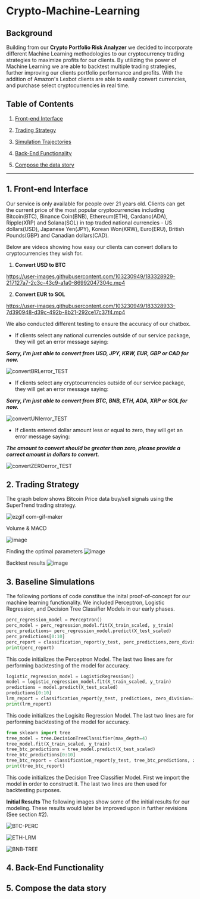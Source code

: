 # Crypto-Machine-Learning
## Background
Building from our **Crypto Portfolio Risk Analyzer** we decided to incorporate different Machine Learning methodologies to our cryptocurrency trading strategies to maximize profits for our clients. By utilizing the power of Machine Learning we are able to backtest multiple trading strategies, further improving our clients portfolio performance and profits. With the addition of Amazon's Lexbot clients are able to easily convert currencies, and purchase select cryptocurrencies in real time.

## Table of Contents
1. [Front-end Interface](#1-Front-end-Interface)

2. [Trading Strategy](#2-Trading-Strategy)

3. [Simulation Trajectories](#3-Simulation-Trajectories)

4. [Back-End Functionality](#4-Back-End-Functionality)

5. [Compose the data story](#5-compose-the-data-story)

---
## 1. Front-end Interface
Our service is only available for people over 21 years old. Clients can get the current price of the most popular cryptocurrencies including Bitcoin(BTC), Binance Coin(BNB), Ethereum(ETH), Cardano(ADA), Ripple(XRP) and Solana(SOL) in top traded national currencies - US dollars(USD), Japanese Yen(JPY), Korean Won(KRW), Euro(ERU), British Pounds(GBP) and Canadian dollars(CAD). 

Below are videos showing how easy our clients can convert dollars to cryptocurrencies they wish for. 
 
1. **Convert USD to BTC** 

https://user-images.githubusercontent.com/103230949/183328929-217127a7-2c3c-43c9-a1a0-86992047304c.mp4

2. **Convert EUR to SOL**

https://user-images.githubusercontent.com/103230949/183328933-7d390948-d39c-492b-8b21-292ce17c37f4.mp4

We also conducted different testing to ensure the accuracy of our chatbox. 

- If clients select any national currencies outside of our service package, they will get an error message saying: 

**_Sorry, I'm just able to convert from USD, JPY, KRW, EUR, GBP or CAD for now._**

![convertBRLerror_TEST](https://user-images.githubusercontent.com/103230949/183332822-e0d9a819-622c-46ac-82cc-8fe7389f44c0.png)

- If clients select any cryptocurrencies outside of our service package, they will get an error message saying: 

**_Sorry, I'm just able to convert from BTC, BNB, ETH, ADA, XRP or SOL for now._**

![convertUNIerror_TEST](https://user-images.githubusercontent.com/103230949/183332826-23aa2a82-bbd4-4659-8be8-f21a812cbfd8.png)

- If clients entered dollar amount less or equal to zero, they will get an error message saying: 

**_The amount to convert should be greater than zero, please provide a correct amount in dollars to convert._**

![convertZEROerror_TEST](https://user-images.githubusercontent.com/103230949/183332827-2a8999db-593a-413c-9511-2d45dd31aa7b.png)

## 2. Trading Strategy
The graph below shows Bitcoin Price data buy/sell signals using the SuperTrend trading strategy. 

![ezgif com-gif-maker](https://user-images.githubusercontent.com/98198920/183314000-3e53f27c-c0db-48aa-9904-b27a726f346e.gif)

Volume & MACD

![image](https://user-images.githubusercontent.com/98198920/183315051-5661f139-fc16-4d9c-8a02-b9a463e33df1.png)

Finding the optimal parameters
![image](https://user-images.githubusercontent.com/98198920/183315281-68dfda73-19b9-4f91-9e9d-b2669d6dd5c3.png)

Backtest results
![image](https://user-images.githubusercontent.com/98198920/183315195-df2516bd-b64c-44db-8158-6ac47cacc98d.png)

## 3. Baseline Simulations
The following portions of code constitue the inital proof-of-concept for our machine learning functionality. We included Perceptron, Logistic Regression, and Decision Tree Classifier Models in our early phases. 

```python
perc_regression_model = Perceptron()
perc_model = perc_regression_model.fit(X_train_scaled, y_train)
perc_predictions= perc_regression_model.predict(X_test_scaled)
perc_predictions[0:10]
perc_report = classification_report(y_test, perc_predictions,zero_division=1)
print(perc_report)
```
This code initializes the Perceptron Model. The last two lines are for performing backtesting of the model for accuracy.  

```python
logistic_regression_model = LogisticRegression()
model = logistic_regression_model.fit(X_train_scaled, y_train)
predictions = model.predict(X_test_scaled)
predictions[0:10]
lrm_report = classification_report(y_test, predictions, zero_division=1)
print(lrm_report)
```
This code initializes the Logisitc Regression Model. The last two lines are for performing backtesting of the model for accuracy. 

```python
from sklearn import tree
tree_model = tree.DecisionTreeClassifier(max_depth=4)
tree_model.fit(X_train_scaled, y_train)
tree_btc_predictions = tree_model.predict(X_test_scaled)
tree_btc_predictions[0:10]
tree_btc_report = classification_report(y_test, tree_btc_predictions, zero_division=1)
print(tree_btc_report)
```
This code initializes the Decision Tree Classifier Model. First we import the model in order to construct it. The last two lines are then used for backtesting purposes. 

**Initial Results**
The following images show some of the initial results for our modeling. These results would later be improved upon in further revisions (See section #2).

![BTC-PERC](https://i.postimg.cc/DymKsmng/btc-perc-6mos.png)


![ETH-LRM](https://i.postimg.cc/N0knZwQF/eth-lrm-6mos.png)

![BNB-TREE](https://i.postimg.cc/bwXFJvJd/bnb-tree-8mos.png)

## 4. Back-End Functionality

## 5. Compose the data story

